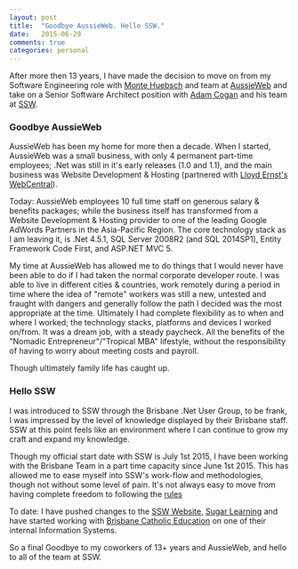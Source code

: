 ```yaml
---
layout: post
title:  "Goodbye AussieWeb. Hello SSW."
date:   2015-06-29
comments: true
categories: personal
---
```


After more then 13 years, I have made the decision to move on from my Software Engineering role with [Monte Huebsch](http://www.montehuebsch.com) and team at [AussieWeb](http://www.aussieweb.com.au) and take on a Senior Software Architect position with [Adam Cogan](http://www.adamcogan.com/) and his team at [SSW](http://www.ssw.com.au).

### Goodbye AussieWeb
AussieWeb has been my home for more then a decade. When I started, AussieWeb was a small business, with only 4 permanent part-time employees; .Net was still in it's early releases (1.0 and 1.1), and the main business was Website Development & Hosting (partnered with [Lloyd Ernst's WebCentral](http://www.lloyde.com/projects/webcentral/)). 

Today: AussieWeb employees 10 full time staff on generous salary & benefits packages; while the business itself has transformed from a Website Development & Hosting provider to one of the leading Google AdWords Partners in the Asia-Pacific Region. The core technology stack as I am leaving it, is .Net 4.5.1, SQL Server 2008R2 (and SQL 2014SP1), Entity Framework Code First, and ASP.NET MVC 5. 

My time at AussieWeb has allowed me to do things that I would never have been able to do if I had taken the normal corporate developer route. I was able to live in different cities & countries, work remotely during a period in time where the idea of "remote" workers was still a new, untested and fraught with dangers and generally follow the path I decided was the most appropriate at the time. Ultimately I had complete flexibility as to when and where I worked; the technology stacks, platforms and devices I worked on/from. It was a dream job, with a steady paycheck. All the benefits of the "Nomadic Entrepreneur"/"Tropical MBA" lifestyle, without the responsibility of having to worry about meeting costs and payroll. 

Though ultimately family life has caught up. 

### Hello SSW
I was introduced to SSW through the Brisbane .Net User Group, to be frank, I was impressed by the level of knowledge displayed by their Brisbane staff. SSW at this point feels like an environment where I can continue to grow my craft and expand my knowledge.

Though my official start date with SSW is July 1st 2015, I have been working with the Brisbane Team in a part time capacity since June 1st 2015. This has allowed me to ease myself into SSW's work-flow and methodologies, though not without some level of pain. It's not always easy to move from having complete freedom to following the [rules](https://rules.ssw.com.au) 

To date: I have pushed changes to the [SSW Website](https://www.ssw.com.au/), [Sugar Learning](http://www.sugarlearning.com/) and have started working with [Brisbane Catholic Education](http://www.bne.catholic.edu.au/) on one of their internal Information Systems.


So a final Goodbye to my coworkers of 13+ years and AussieWeb, and hello to all of the team at SSW. 